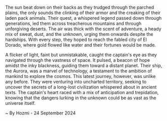 
The sun beat down on their backs as they trudged through the parched plains, the only sounds the clinking of their armor and the creaking of their laden pack animals. Their quest, a whispered legend passed down through generations, led them across treacherous mountains and through unforgiving deserts.  The air was thick with the scent of adventure, a heady mix of sweat, dust, and the unknown, urging them onwards despite the hardships. With every step, they hoped to reach the fabled city of El Dorado, where gold flowed like water and their fortunes would be made.

A flicker of light, faint but unmistakable, caught the captain's eye as they navigated through the vastness of space. It pulsed, a beacon of hope amidst the inky blackness, guiding them toward a distant planet. Their ship, the Aurora, was a marvel of technology, a testament to the ambition of mankind to explore the cosmos. This latest journey, however, was unlike any before. They were venturing into uncharted territory, seeking to uncover the secrets of a long-lost civilization whispered about in ancient texts. The captain's heart raced with a mix of anticipation and trepidation, knowing that the dangers lurking in the unknown could be as vast as the universe itself. 

~ By Hozmi - 24 September 2024
